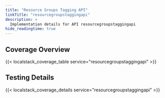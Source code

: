 ```yaml
---
title: "Resource Groups Tagging API"
linkTitle: "resourcegroupstaggingapi"
description: >
  Implementation details for API resourcegroupstaggingapi
hide_readingtime: true
---
```


## Coverage Overview
{{< localstack_coverage_table service="resourcegroupstaggingapi" >}}

## Testing Details
{{< localstack_coverage_details service="resourcegroupstaggingapi" >}}
